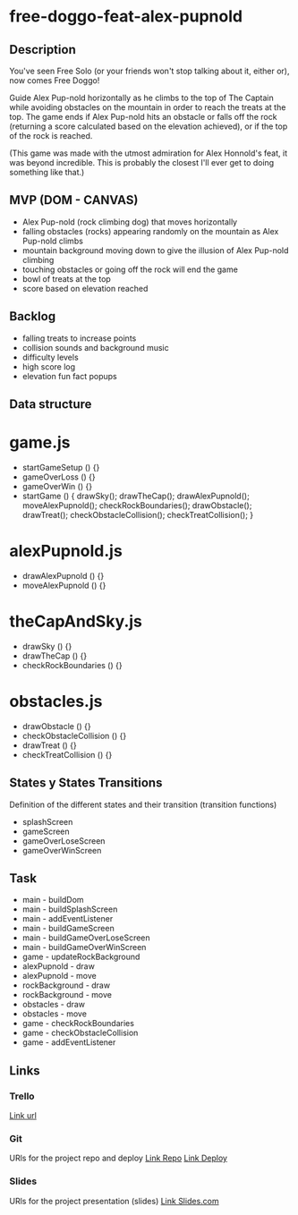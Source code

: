 # free-doggo-feat-alex-pupnold

## Description

You've seen Free Solo (or your friends won't stop talking about it, either or), now comes Free Doggo!

Guide Alex Pup-nold horizontally as he climbs to the top of The Captain while avoiding obstacles on the mountain in order to reach the treats at the top. The game ends if Alex Pup-nold hits an obstacle or falls off the rock (returning a score calculated based on the elevation achieved), or if the top of the rock is reached.

(This game was made with the utmost admiration for Alex Honnold's feat, it was beyond incredible. This is probably the closest I'll ever get to doing something like that.)

## MVP (DOM - CANVAS)

- Alex Pup-nold (rock climbing dog) that moves horizontally
- falling obstacles (rocks) appearing randomly on the mountain as Alex Pup-nold climbs
- mountain background moving down to give the illusion of Alex Pup-nold climbing
- touching obstacles or going off the rock will end the game
- bowl of treats at the top
- score based on elevation reached

## Backlog

- falling treats to increase points
- collision sounds and background music
- difficulty levels
- high score log
- elevation fun fact popups

## Data structure

# game.js

- startGameSetup () {}
- gameOverLoss () {}
- gameOverWin () {}
- startGame () {
  drawSky();
  drawTheCap();
  drawAlexPupnold();
  moveAlexPupnold();
  checkRockBoundaries();
  drawObstacle();
  drawTreat();
  checkObstacleCollision();
  checkTreatCollision();
  }

# alexPupnold.js

- drawAlexPupnold () {}
- moveAlexPupnold () {}

# theCapAndSky.js

- drawSky () {}
- drawTheCap () {}
- checkRockBoundaries () {}

# obstacles.js

- drawObstacle () {}
- checkObstacleCollision () {}
- drawTreat () {}
- checkTreatCollision () {}

## States y States Transitions

Definition of the different states and their transition (transition functions)

- splashScreen
- gameScreen
- gameOverLoseScreen
- gameOverWinScreen

## Task

- main - buildDom
- main - buildSplashScreen
- main - addEventListener
- main - buildGameScreen
- main - buildGameOverLoseScreen
- main - buildGameOverWinScreen
- game - updateRockBackground
- alexPupnold - draw
- alexPupnold - move
- rockBackground - draw
- rockBackground - move
- obstacles - draw
- obstacles - move
- game - checkRockBoundaries
- game - checkObstacleCollision
- game - addEventListener

## Links

### Trello

[Link url](https://trello.com/b/0cR6zvuW/free-doggo)

### Git

URls for the project repo and deploy
[Link Repo](https://github.com/scmendez/free-doggo-feat-alex-pupnold)
[Link Deploy](https://scmendez.github.io/free-doggo-feat-alex-pupnold/)

### Slides

URls for the project presentation (slides)
[Link Slides.com](https://docs.google.com/presentation/d/1_v-WozVmnlEtEAikfo37Lrs8cO4jBM5c5M7yBAOwqHI/edit?usp=sharing)
